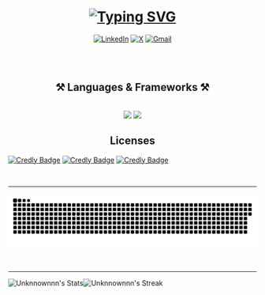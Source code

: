 <div align="center">
  
# [![Typing SVG](https://readme-typing-svg.demolab.com?font=Fira+Code&weight=600&size=50&duration=2500&pause=500&center=true&vCenter=true&width=800&lines=Cybersecurity;Artificial+Intelligence;Web+Development;Python;Blockchain)](https://git.io/typing-svg)

[![LinkedIn](https://img.shields.io/badge/LinkedIn-%230077B5.svg?logo=linkedin&logoColor=white)](https://linkedin.com/in/aakansh-gupta-10b58a28a) 
[![X](https://img.shields.io/badge/X-black.svg?logo=X&logoColor=white)](https://x.com/Unnknownnn__)
[![Gmail](https://img.shields.io/badge/Gmail-D14836?logo=gmail&logoColor=white)](mailto:aakansh123.gupta@gmail.com)

<br/>
<br/>

</div>

<h2 align="center">⚒️ Languages & Frameworks ⚒️</h2>
<br/>
<div align="center">
    <img src="https://skillicons.dev/icons?i=react,arduino,html,vscode,github,bash,powershell,tailwind,git,r,linux,ps,ae,pr" />
    <img src="https://skillicons.dev/icons?i=css,nodejs,python,javascript,typescript,c,cpp,java,nextjs,mysql,npm,raspberrypi,solidity,flask,firebase" /><br>
</div>

<h2 align="center">Licenses</h2>

[![Credly Badge](https://images.credly.com/size/110x110/images/af8c6b4e-fc31-47c4-8dcb-eb7a2065dc5b/I2CS__1_.png)](https://www.credly.com/badges/dad7e546-3ce5-4f5f-af63-856dd1d13bb7/public_url)
[![Credly Badge](https://images.credly.com/size/110x110/images/e9ed659b-60eb-4cb6-b17b-7d75ca137f45/blob)](https://www.credly.com/badges/bb2efcf8-40ec-4a5d-913a-70a82a3a7e12/public_url)
[![Credly Badge](https://images.credly.com/size/110x110/images/22a0ece5-ff05-4594-8320-25e55e9ae203/image.png)](https://www.credly.com/badges/0bde7e2d-f7bf-45a7-bd72-129541acd54b/public_url)

<br/>
<hr/>

![snake gif](https://raw.githubusercontent.com/Unknnownnn/Unknnownnn/output/github-contribution-grid-snake-dark.svg)


<br/>
<hr/>

![Unknnownnn's Stats](https://github-readme-stats.vercel.app/api?username=Unknnownnn&theme=blue-green&show_icons=true&hide_border=true&count_private=true)![Unknnownnn's Streak](https://github-readme-streak-stats.herokuapp.com/?user=Unknnownnn&theme=blue-green&hide_border=true)

